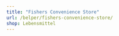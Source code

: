 ```yaml
---
title: "Fishers Convenience Store"
url: /belper/fishers-convenience-store/
shop: Lebensmittel
---
```

